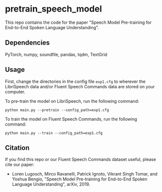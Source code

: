 # pretrain_speech_model
This repo contains the code for the paper "Speech Model Pre-training for End-to-End Spoken Language Understanding".

## Dependencies
PyTorch, numpy, soundfile, pandas, tqdm, TextGrid

## Usage
First, change the directories in the config file ```exp1.cfg``` to wherever the LibriSpeech data and/or Fluent Speech Commands data are stored on your computer.

To pre-train the model on LibriSpeech, run the following command:
```
python main.py --pretrain --config_path=exp1.cfg
```

To train the model on Fluent Speech Commands, run the following command:
```
python main.py --train --config_path=exp1.cfg
```

## Citation
If you find this repo or our Fluent Speech Commands dataset useful, please cite our paper:

- Loren Lugosch, Mirco Ravanelli, Patrick Ignoto, Vikrant Singh Tomar, and Yoshua Bengio, "Speech Model Pre-training for End-to-End Spoken Language Understanding", arXiv, 2019.
